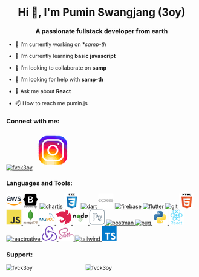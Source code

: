
<h1 align="center">Hi 👋, I'm Pumin Swangjang (3oy)</h1>
<h3 align="center">A passionate fullstack developer from earth</h3>

- 🔭 I’m currently working on **samp-th*

- 🌱 I’m currently learning **basic javascript**

- 👯 I’m looking to collaborate on **samp**

- 🤝 I’m looking for help with **samp-th**

- 💬 Ask me about **React**

- 📫 How to reach me pumin.js

<h3 align="left">Connect with me:</h3>
<p align="left">
<a href="https://fb.com/boy.reallife" target="blank"><img align="center" src="https://raw.githubusercontent.com/rahuldkjain/github-profile-readme-generator/master/src/images/icons/Social/facebook.svg" alt="fvck3oy" height="30" width="40" /></a>
<a href="https://instagram.com/pumin.js" target="blank"><svg xmlns="http://www.w3.org/2000/svg" x="0px" y="0px" width="100" height="100" viewBox="0 0 48 48">
<path fill="#304ffe" d="M41.67,13.48c-0.4,0.26-0.97,0.5-1.21,0.77c-0.09,0.09-0.14,0.19-0.12,0.29v1.03l-0.3,1.01l-0.3,1l-0.33,1.1 l-0.68,2.25l-0.66,2.22l-0.5,1.67c0,0.26-0.01,0.52-0.03,0.77c-0.07,0.96-0.27,1.88-0.59,2.74c-0.19,0.53-0.42,1.04-0.7,1.52 c-0.1,0.19-0.22,0.38-0.34,0.56c-0.4,0.63-0.88,1.21-1.41,1.72c-0.41,0.41-0.86,0.79-1.35,1.11c0,0,0,0-0.01,0 c-0.08,0.07-0.17,0.13-0.27,0.18c-0.31,0.21-0.64,0.39-0.98,0.55c-0.23,0.12-0.46,0.22-0.7,0.31c-0.05,0.03-0.11,0.05-0.16,0.07 c-0.57,0.27-1.23,0.45-1.89,0.54c-0.04,0.01-0.07,0.01-0.11,0.02c-0.4,0.07-0.79,0.13-1.19,0.16c-0.18,0.02-0.37,0.03-0.55,0.03 l-0.71-0.04l-3.42-0.18c0-0.01-0.01,0-0.01,0l-1.72-0.09c-0.13,0-0.27,0-0.4-0.01c-0.54-0.02-1.06-0.08-1.58-0.19 c-0.01,0-0.01,0-0.01,0c-0.95-0.18-1.86-0.5-2.71-0.93c-0.47-0.24-0.93-0.51-1.36-0.82c-0.18-0.13-0.35-0.27-0.52-0.42 c-0.48-0.4-0.91-0.83-1.31-1.27c-0.06-0.06-0.11-0.12-0.16-0.18c-0.06-0.06-0.12-0.13-0.17-0.19c-0.38-0.48-0.7-0.97-0.96-1.49 c-0.24-0.46-0.43-0.95-0.58-1.49c-0.06-0.19-0.11-0.37-0.15-0.57c-0.01-0.01-0.02-0.03-0.02-0.05c-0.1-0.41-0.19-0.84-0.24-1.27 c-0.06-0.33-0.09-0.66-0.09-1c-0.02-0.13-0.02-0.27-0.02-0.4l1.91-2.95l1.87-2.88l0.85-1.31l0.77-1.18l0.26-0.41v-1.03 c0.02-0.23,0.03-0.47,0.02-0.69c-0.01-0.7-0.15-1.38-0.38-2.03c-0.22-0.69-0.53-1.34-0.85-1.94c-0.38-0.69-0.78-1.31-1.11-1.87 C14,7.4,13.66,6.73,13.75,6.26C14.47,6.09,15.23,6,16,6h16c4.18,0,7.78,2.6,9.27,6.26C41.43,12.65,41.57,13.06,41.67,13.48z"></path><path fill="#4928f4" d="M42,16v0.27l-1.38,0.8l-0.88,0.51l-0.97,0.56l-1.94,1.13l-1.9,1.1l-1.94,1.12l-0.77,0.45 c0,0.48-0.12,0.92-0.34,1.32c-0.31,0.58-0.83,1.06-1.49,1.47c-0.67,0.41-1.49,0.74-2.41,0.98c0,0,0-0.01-0.01,0 c-3.56,0.92-8.42,0.5-10.78-1.26c-0.66-0.49-1.12-1.09-1.32-1.78c-0.06-0.23-0.09-0.48-0.09-0.73v-7.19 c0.01-0.15-0.09-0.3-0.27-0.45c-0.54-0.43-1.81-0.84-3.23-1.25c-1.11-0.31-2.3-0.62-3.3-0.92c-0.79-0.24-1.46-0.48-1.86-0.71 c0.18-0.35,0.39-0.7,0.61-1.03c1.4-2.05,3.54-3.56,6.02-4.13C14.47,6.09,15.23,6,16,6h10.8c5.37,0.94,10.32,3.13,14.47,6.26 c0.16,0.39,0.3,0.8,0.4,1.22c0.18,0.66,0.29,1.34,0.32,2.05C42,15.68,42,15.84,42,16z"></path><path fill="#6200ea" d="M42,16v4.41l-0.22,0.68l-0.75,2.33l-0.78,2.4l-0.41,1.28l-0.38,1.19l-0.37,1.13l-0.36,1.12l-0.19,0.59 l-0.25,0.78c0,0.76-0.02,1.43-0.07,2c-0.01,0.06-0.02,0.12-0.02,0.18c-0.06,0.53-0.14,0.98-0.27,1.36 c-0.01,0.06-0.03,0.12-0.05,0.17c-0.26,0.72-0.65,1.18-1.23,1.48c-0.14,0.08-0.3,0.14-0.47,0.2c-0.53,0.18-1.2,0.27-2.02,0.32 c-0.6,0.04-1.29,0.05-2.07,0.05H31.4l-1.19-0.05L30,37.61l-2.17-0.09l-2.2-0.09l-7.25-0.3l-1.88-0.08h-0.26 c-0.78-0.01-1.45-0.06-2.03-0.14c-0.84-0.13-1.49-0.35-1.98-0.68c-0.7-0.45-1.11-1.11-1.35-2.03c-0.06-0.22-0.11-0.45-0.14-0.7 c-0.1-0.58-0.15-1.25-0.18-2c0-0.15,0-0.3-0.01-0.46c-0.01-0.01,0-0.01,0-0.01v-0.58c-0.01-0.29-0.01-0.59-0.01-0.9l0.05-1.61 l0.03-1.15l0.04-1.34v-0.19l0.07-2.46l0.07-2.46l0.07-2.31l0.06-2.27l0.02-0.6c0-0.31-1.05-0.49-2.22-0.64 c-0.93-0.12-1.95-0.23-2.56-0.37c0.05-0.23,0.1-0.46,0.16-0.68c0.18-0.72,0.45-1.4,0.79-2.05c0.18-0.35,0.39-0.7,0.61-1.03 c2.16-0.95,4.41-1.69,6.76-2.17c2.06-0.43,4.21-0.66,6.43-0.66c7.36,0,14.16,2.49,19.54,6.69c0.52,0.4,1.03,0.83,1.53,1.28 C42,15.68,42,15.84,42,16z"></path><path fill="#673ab7" d="M42,18.37v4.54l-0.55,1.06l-1.05,2.05l-0.56,1.08l-0.51,0.99l-0.22,0.43c0,0.31,0,0.61-0.02,0.9 c0,0.43-0.02,0.84-0.05,1.22c-0.04,0.45-0.1,0.86-0.16,1.24c-0.15,0.79-0.36,1.47-0.66,2.03c-0.04,0.07-0.08,0.14-0.12,0.2 c-0.11,0.18-0.24,0.35-0.38,0.51c-0.18,0.22-0.38,0.41-0.61,0.57c-0.34,0.26-0.74,0.47-1.2,0.63c-0.57,0.21-1.23,0.35-2.01,0.43 c-0.51,0.05-1.07,0.08-1.68,0.08l-0.42,0.02l-2.08,0.12h-0.01L27.5,36.6l-2.25,0.13l-3.1,0.18l-3.77,0.22l-0.55,0.03 c-0.51,0-0.99-0.03-1.45-0.09c-0.05-0.01-0.09-0.02-0.14-0.02c-0.68-0.11-1.3-0.29-1.86-0.54c-0.68-0.3-1.27-0.7-1.77-1.18 c-0.44-0.43-0.82-0.92-1.13-1.47c-0.07-0.13-0.14-0.25-0.2-0.39c-0.3-0.59-0.54-1.25-0.72-1.97c-0.03-0.12-0.06-0.25-0.08-0.38 c-0.06-0.23-0.11-0.47-0.14-0.72c-0.11-0.64-0.17-1.32-0.2-2.03v-0.01c-0.01-0.29-0.02-0.57-0.02-0.87l-0.49-1.17l-0.07-0.18 L9.5,25.99L8.75,24.2l-0.12-0.29l-0.72-1.73l-0.8-1.93c0,0,0,0-0.01,0L6.29,18.3L6,17.59V16c0-0.63,0.06-1.25,0.17-1.85 c0.05-0.23,0.1-0.46,0.16-0.68c0.85-0.49,1.74-0.94,2.65-1.34c2.08-0.93,4.31-1.62,6.62-2.04c1.72-0.31,3.51-0.48,5.32-0.48 c7.31,0,13.94,2.65,19.12,6.97c0.2,0.16,0.39,0.32,0.58,0.49C41.09,17.48,41.55,17.91,42,18.37z"></path><path fill="#8e24aa" d="M42,21.35v5.14l-0.57,1.19l-1.08,2.25l-0.01,0.03c0,0.43-0.02,0.82-0.05,1.17c-0.1,1.15-0.38,1.88-0.84,2.33 c-0.33,0.34-0.74,0.53-1.25,0.63c-0.03,0.01-0.07,0.01-0.1,0.02c-0.16,0.03-0.33,0.05-0.51,0.05c-0.62,0.06-1.35,0.02-2.19-0.04 c-0.09,0-0.19-0.01-0.29-0.02c-0.61-0.04-1.26-0.08-1.98-0.11c-0.39-0.01-0.8-0.02-1.22-0.02h-0.02l-1.01,0.08h-0.01l-2.27,0.16 l-2.59,0.2l-0.38,0.03l-3.03,0.22l-1.57,0.12l-1.55,0.11c-0.27,0-0.53,0-0.79-0.01c0,0-0.01-0.01-0.01,0 c-1.13-0.02-2.14-0.09-3.04-0.26c-0.83-0.14-1.56-0.36-2.18-0.69c-0.64-0.31-1.17-0.75-1.6-1.31c-0.41-0.55-0.71-1.24-0.9-2.07 c0-0.01,0-0.01,0-0.01c-0.14-0.67-0.22-1.45-0.22-2.33l-0.15-0.27L9.7,26.35l-0.13-0.22L9.5,25.99l-0.93-1.65l-0.46-0.83 l-0.58-1.03l-1-1.79L6,19.75v-3.68c0.88-0.58,1.79-1.09,2.73-1.55c1.14-0.58,2.32-1.07,3.55-1.47c1.34-0.44,2.74-0.79,4.17-1.02 c1.45-0.24,2.94-0.36,4.47-0.36c6.8,0,13.04,2.43,17.85,6.47c0.22,0.17,0.43,0.36,0.64,0.54c0.84,0.75,1.64,1.56,2.37,2.41 C41.86,21.18,41.94,21.26,42,21.35z"></path><path fill="#c2185b" d="M42,24.71v7.23c-0.24-0.14-0.57-0.31-0.98-0.49c-0.22-0.11-0.47-0.22-0.73-0.32 c-0.38-0.17-0.79-0.33-1.25-0.49c-0.1-0.04-0.2-0.07-0.31-0.1c-0.18-0.07-0.37-0.13-0.56-0.19c-0.59-0.18-1.24-0.35-1.92-0.5 c-0.26-0.05-0.53-0.1-0.8-0.14c-0.87-0.15-1.8-0.24-2.77-0.25c-0.08-0.01-0.17-0.01-0.25-0.01l-2.57,0.02l-3.5,0.02h-0.01 l-7.49,0.06c-2.38,0-3.84,0.57-4.72,0.8c0,0-0.01,0-0.01,0.01c-0.93,0.24-1.22,0.09-1.3-1.54c-0.02-0.45-0.03-1.03-0.03-1.74 l-0.56-0.43l-0.98-0.74l-0.6-0.46l-0.12-0.09L8.88,24.1l-0.25-0.19l-0.52-0.4l-0.96-0.72L6,21.91v-3.4 c0.1-0.08,0.19-0.15,0.29-0.21c1.45-1,3-1.85,4.64-2.54c1.46-0.62,3-1.11,4.58-1.46c0.43-0.09,0.87-0.18,1.32-0.24 c1.33-0.23,2.7-0.34,4.09-0.34c6.01,0,11.53,2.09,15.91,5.55c0.66,0.52,1.3,1.07,1.9,1.66c0.82,0.78,1.59,1.61,2.3,2.49 c0.14,0.18,0.28,0.36,0.42,0.55C41.64,24.21,41.82,24.46,42,24.71z"></path><path fill="#d81b60" d="M42,28.72V32c0,0.65-0.06,1.29-0.18,1.91c-0.18,0.92-0.49,1.8-0.91,2.62c-0.22,0.05-0.47,0.05-0.75,0.01 c-0.63-0.11-1.37-0.44-2.17-0.87c-0.04-0.01-0.08-0.03-0.11-0.05c-0.25-0.13-0.51-0.27-0.77-0.43c-0.53-0.29-1.09-0.61-1.65-0.91 c-0.12-0.06-0.24-0.12-0.35-0.18c-0.64-0.33-1.3-0.63-1.96-0.86c0,0,0,0-0.01,0c-0.14-0.05-0.29-0.1-0.44-0.14 c-0.57-0.16-1.15-0.26-1.71-0.26l-1.1-0.32l-4.87-1.41c0,0,0,0-0.01,0l-2.99-0.87h-0.01l-1.3-0.38c-3.76,0-6.07,1.6-7.19,0.99 c-0.44-0.23-0.7-0.81-0.79-1.95c-0.03-0.32-0.04-0.68-0.04-1.1l-1.17-0.57l-0.05-0.02h-0.01l-0.84-0.42L9.7,26.35l-0.07-0.03 l-0.17-0.09L7.5,25.28L6,24.55v-3.43c0.17-0.15,0.35-0.29,0.53-0.43c0.19-0.15,0.38-0.29,0.57-0.44c0.01,0,0.01,0,0.01,0 c1.18-0.85,2.43-1.6,3.76-2.22c1.55-0.74,3.2-1.31,4.91-1.68c0.25-0.06,0.51-0.12,0.77-0.16c1.42-0.27,2.88-0.41,4.37-0.41 c5.27,0,10.11,1.71,14.01,4.59c1.13,0.84,2.18,1.77,3.14,2.78c0.79,0.83,1.52,1.73,2.18,2.67c0.05,0.07,0.1,0.14,0.15,0.2 c0.37,0.54,0.71,1.09,1.03,1.66C41.64,28.02,41.82,28.37,42,28.72z"></path><path fill="#f50057" d="M41.82,33.91c-0.18,0.92-0.49,1.8-0.91,2.62c-0.19,0.37-0.4,0.72-0.63,1.06c-0.14,0.21-0.29,0.41-0.44,0.6 c-0.36-0.14-0.89-0.34-1.54-0.56c0,0,0,0,0-0.01c-0.49-0.17-1.05-0.35-1.65-0.52c-0.17-0.05-0.34-0.1-0.52-0.15 c-0.71-0.19-1.45-0.36-2.17-0.46c-0.6-0.1-1.19-0.16-1.74-0.16l-0.46-0.13h-0.01l-2.42-0.7l-1.49-0.43l-1.66-0.48h-0.01l-0.54-0.15 l-6.53-1.88l-1.88-0.54l-1.4-0.33l-2.28-0.54l-0.28-0.07c0,0,0,0-0.01,0l-2.29-0.53c0-0.01,0-0.01,0-0.01l-0.41-0.09l-0.21-0.05 l-1.67-0.39l-0.19-0.05l-1.42-1.17L6,27.9v-4.08c0.37-0.36,0.75-0.7,1.15-1.03c0.12-0.11,0.25-0.21,0.38-0.31 c0.12-0.1,0.25-0.2,0.38-0.3c0.91-0.69,1.87-1.31,2.89-1.84c1.3-0.7,2.68-1.26,4.13-1.66c0.28-0.09,0.56-0.17,0.85-0.23 c1.64-0.41,3.36-0.62,5.14-0.62c4.47,0,8.63,1.35,12.07,3.66c1.71,1.15,3.25,2.53,4.55,4.1c0.66,0.79,1.26,1.62,1.79,2.5 c0.05,0.07,0.09,0.13,0.13,0.2c0.32,0.53,0.62,1.08,0.89,1.64c0.25,0.5,0.47,1,0.67,1.52C41.34,32.25,41.6,33.07,41.82,33.91z"></path><path fill="#ff1744" d="M40.28,37.59c-0.14,0.21-0.29,0.41-0.44,0.6c-0.44,0.55-0.92,1.05-1.46,1.49c-0.47,0.39-0.97,0.74-1.5,1.04 c-0.2-0.05-0.4-0.11-0.61-0.19c-0.66-0.23-1.35-0.61-1.99-1.01c-0.96-0.61-1.79-1.27-2.16-1.57c-0.14-0.12-0.21-0.18-0.21-0.18 l-1.7-0.15L30,37.6l-2.2-0.19l-2.28-0.2l-3.37-0.3l-5.34-0.47l-0.02-0.01l-1.88-0.91l-1.9-0.92l-1.53-0.74l-0.33-0.16l-0.41-0.2 l-1.42-0.69L7.43,31.9l-0.59-0.29L6,31.35v-4.47c0.47-0.56,0.97-1.09,1.5-1.6c0.34-0.32,0.7-0.64,1.07-0.94 c0.06-0.05,0.12-0.1,0.18-0.14c0.04-0.05,0.09-0.08,0.13-0.1c0.59-0.48,1.21-0.91,1.85-1.3c0.74-0.47,1.52-0.89,2.33-1.24 c0.87-0.39,1.78-0.72,2.72-0.97c1.63-0.46,3.36-0.7,5.14-0.7c4.08,0,7.85,1.24,10.96,3.37c1.99,1.36,3.71,3.08,5.07,5.07 c0.45,0.64,0.85,1.32,1.22,2.02c0.13,0.26,0.26,0.52,0.37,0.78c0.12,0.25,0.23,0.5,0.34,0.75c0.21,0.52,0.4,1.04,0.57,1.58 c0.32,1,0.56,2.02,0.71,3.08C40.21,36.89,40.25,37.24,40.28,37.59z"></path><path fill="#ff5722" d="M38.39,39.42c0,0.08,0,0.17-0.01,0.26c-0.47,0.39-0.97,0.74-1.5,1.04c-0.22,0.12-0.44,0.24-0.67,0.34 c-0.23,0.11-0.46,0.21-0.7,0.3c-0.34-0.18-0.8-0.4-1.29-0.61c-0.69-0.31-1.44-0.59-2.02-0.68c-0.14-0.03-0.27-0.04-0.39-0.04 l-1.64-0.21h-0.02l-2.04-0.27l-2.06-0.27l-0.96-0.12l-7.56-0.98c-0.49,0-1.01-0.03-1.55-0.1c-0.66-0.06-1.35-0.16-2.04-0.3 c-0.68-0.12-1.37-0.28-2.03-0.45c-0.69-0.16-1.37-0.35-2-0.53c-0.73-0.22-1.41-0.43-1.98-0.62c-0.47-0.15-0.87-0.29-1.18-0.4 c-0.18-0.43-0.33-0.88-0.44-1.34C6.1,33.66,6,32.84,6,32v-1.67c0.32-0.53,0.67-1.05,1.06-1.54c0.71-0.94,1.52-1.8,2.4-2.56 c0.03-0.04,0.07-0.07,0.1-0.09l0.01-0.01c0.31-0.28,0.63-0.53,0.97-0.77c0.04-0.04,0.08-0.07,0.12-0.1 c0.16-0.12,0.33-0.24,0.51-0.35c1.43-0.97,3.01-1.73,4.7-2.24c1.6-0.48,3.29-0.73,5.05-0.73c3.49,0,6.75,1.03,9.47,2.79 c2.01,1.29,3.74,2.99,5.06,4.98c0.16,0.23,0.31,0.46,0.46,0.7c0.69,1.17,1.26,2.43,1.68,3.75c0.05,0.15,0.09,0.3,0.13,0.46 c0.08,0.27,0.15,0.55,0.21,0.83c0.02,0.07,0.04,0.14,0.06,0.22c0.14,0.63,0.24,1.29,0.31,1.95c0,0.01,0,0.01,0,0.01 C38.36,38.22,38.39,38.82,38.39,39.42z"></path><path fill="#ff6f00" d="M36.33,39.42c0,0.35-0.02,0.73-0.06,1.11c-0.02,0.18-0.04,0.36-0.06,0.53c-0.23,0.11-0.46,0.21-0.7,0.3 c-0.45,0.17-0.91,0.31-1.38,0.41c-0.32,0.07-0.65,0.13-0.98,0.16h-0.01c-0.31-0.19-0.67-0.42-1.04-0.68 c-0.67-0.47-1.37-1-1.93-1.43c-0.01-0.01-0.01-0.01-0.02-0.02c-0.59-0.45-1.01-0.79-1.01-0.79l-1.06,0.04l-2.04,0.07l-0.95,0.04 l-3.82,0.14l-3.23,0.12c-0.21,0.01-0.46,0.01-0.77,0h-0.01c-0.42-0.01-0.92-0.04-1.47-0.09c-0.64-0.05-1.34-0.11-2.05-0.18 c-0.69-0.08-1.39-0.16-2.06-0.24c-0.74-0.08-1.44-0.17-2.04-0.25c-0.47-0.06-0.88-0.11-1.21-0.15c-0.28-0.32-0.53-0.65-0.77-1.01 c-0.36-0.54-0.67-1.11-0.91-1.72c-0.18-0.43-0.33-0.88-0.44-1.34c0.29-0.89,0.67-1.73,1.12-2.54c0.36-0.66,0.78-1.29,1.24-1.89 c0.45-0.59,0.94-1.14,1.47-1.64v-0.01c0.15-0.15,0.3-0.29,0.45-0.42c0.28-0.26,0.57-0.5,0.87-0.73h0.01 c0.01-0.02,0.02-0.02,0.03-0.03c0.24-0.19,0.49-0.36,0.74-0.53c1.48-1.01,3.15-1.76,4.95-2.2c1.19-0.29,2.44-0.45,3.73-0.45 c2.54,0,4.94,0.61,7.05,1.71h0.01c1.81,0.93,3.41,2.21,4.7,3.75c0.71,0.82,1.32,1.72,1.82,2.67c0.35,0.64,0.65,1.31,0.9,1.99 c0.02,0.06,0.04,0.11,0.06,0.16c0.17,0.5,0.32,1.02,0.45,1.54c0.09,0.37,0.16,0.75,0.22,1.13c0.02,0.12,0.04,0.23,0.05,0.35 C36.28,37.99,36.33,38.7,36.33,39.42z"></path><path fill="#ff9800" d="M34.28,39.42v0.1c0,0.34-0.03,0.77-0.06,1.23c-0.03,0.34-0.06,0.69-0.09,1.02c-0.32,0.07-0.65,0.13-0.98,0.16 h-0.01C32.76,41.98,32.39,42,32,42h-1.75l-0.38-0.11l-1.97-0.6l-2-0.6l-4.63-1.39l-2-0.6c0,0-0.83,0.33-2,0.72h-0.01 c-0.45,0.15-0.94,0.31-1.46,0.47c-0.65,0.19-1.34,0.38-2.02,0.53c-0.7,0.16-1.39,0.28-2.01,0.33c-0.19,0.02-0.38,0.03-0.55,0.03 c-0.56-0.31-1.1-0.68-1.59-1.09c-0.43-0.36-0.83-0.75-1.2-1.18c-0.28-0.32-0.53-0.65-0.77-1.01c0.07-0.45,0.15-0.89,0.27-1.32 c0.3-1.19,0.77-2.33,1.39-3.37c0.34-0.59,0.72-1.16,1.16-1.69c0.01-0.03,0.04-0.06,0.07-0.08c-0.01-0.01,0-0.01,0-0.01 c0.13-0.17,0.27-0.33,0.41-0.48c0-0.01,0-0.01,0-0.01c0.41-0.44,0.83-0.86,1.29-1.25c0.16-0.13,0.31-0.26,0.48-0.39 c0.03-0.03,0.06-0.05,0.1-0.08c2.25-1.72,5.06-2.76,8.09-2.76c3.44,0,6.57,1.29,8.94,3.41c1.14,1.03,2.11,2.26,2.84,3.63 c0.06,0.1,0.12,0.21,0.17,0.32c0.09,0.18,0.18,0.37,0.26,0.57c0.33,0.72,0.59,1.48,0.77,2.26c0.02,0.08,0.04,0.16,0.06,0.24 c0.08,0.37,0.15,0.75,0.2,1.13C34.24,38.21,34.28,38.81,34.28,39.42z"></path><path fill="#ffc107" d="M32.22,39.42c0,0.2-0.01,0.42-0.02,0.65c-0.02,0.37-0.05,0.77-0.1,1.18c-0.02,0.25-0.06,0.5-0.1,0.75h-5.48 l-1.06-0.17l-4.14-0.66l-0.59-0.09l-1.35-0.22c-0.59,0-1.87,0.26-3.22,0.51c-0.71,0.13-1.43,0.27-2.08,0.36 c-0.08,0.01-0.16,0.02-0.23,0.03h-0.01c-0.7-0.15-1.38-0.38-2.02-0.68c-0.2-0.09-0.4-0.19-0.6-0.3c-0.56-0.31-1.1-0.68-1.59-1.09 c-0.01-0.12-0.02-0.22-0.02-0.27c0-0.26,0.01-0.51,0.03-0.76c0.04-0.64,0.13-1.26,0.27-1.86c0.22-0.91,0.54-1.79,0.97-2.6 c0.08-0.17,0.17-0.34,0.27-0.5c0.04-0.08,0.09-0.15,0.13-0.23c0.18-0.29,0.38-0.57,0.58-0.85c0.42-0.55,0.89-1.07,1.39-1.54 c0.01,0,0.01,0,0.01,0c0.04-0.04,0.08-0.08,0.12-0.11c0.05-0.04,0.09-0.09,0.14-0.12c0.2-0.18,0.4-0.34,0.61-0.49 c0-0.01,0.01-0.01,0.01-0.01c1.89-1.41,4.23-2.24,6.78-2.24c1.98,0,3.82,0.5,5.43,1.38h0.01c1.38,0.76,2.58,1.79,3.53,3.03 c0.37,0.48,0.7,0.99,0.98,1.53h0.01c0.05,0.1,0.1,0.2,0.15,0.3c0.3,0.59,0.54,1.21,0.72,1.85h0.01c0.01,0.05,0.03,0.1,0.04,0.15 c0.12,0.43,0.22,0.87,0.29,1.32c0.01,0.09,0.02,0.19,0.03,0.28C32.19,38.43,32.22,38.92,32.22,39.42z"></path><path fill="#ffd54f" d="M30.17,39.31c0,0.16,0,0.33-0.02,0.49v0.01c0,0.01,0,0.01,0,0.01c-0.02,0.72-0.12,1.43-0.28,2.07 c0,0.04-0.01,0.07-0.03,0.11h-4.67l-3.85-0.83l-0.51-0.11l-0.08,0.02l-4.27,0.88L16.27,42H16c-0.64,0-1.27-0.06-1.88-0.18 c-0.09-0.02-0.18-0.04-0.27-0.06h-0.01c-0.7-0.15-1.38-0.38-2.02-0.68c-0.02-0.11-0.04-0.22-0.05-0.33 c-0.07-0.43-0.1-0.88-0.1-1.33c0-0.17,0-0.34,0.01-0.51c0.03-0.54,0.11-1.07,0.23-1.58c0.08-0.38,0.19-0.75,0.32-1.1 c0.11-0.31,0.24-0.61,0.38-0.9c0.12-0.25,0.26-0.49,0.4-0.73c0.14-0.23,0.29-0.45,0.45-0.67c0.4-0.55,0.87-1.06,1.39-1.51 c0.3-0.26,0.63-0.51,0.97-0.73c1.46-0.96,3.21-1.52,5.1-1.52c0.37,0,0.73,0.02,1.08,0.07h0.02c1.07,0.12,2.07,0.42,2.99,0.87 c0.01,0,0.01,0,0.01,0c1.45,0.71,2.68,1.78,3.58,3.1c0.15,0.22,0.3,0.46,0.43,0.7c0.11,0.19,0.21,0.39,0.3,0.59 c0.14,0.31,0.27,0.64,0.38,0.97h0.01c0.11,0.37,0.21,0.74,0.28,1.13v0.01C30.11,38.16,30.17,38.73,30.17,39.31z"></path><path fill="#ffe082" d="M28.11,39.52v0.03c0,0.59-0.07,1.17-0.21,1.74c-0.05,0.24-0.12,0.48-0.21,0.71h-4.48l-2.29-0.63L18.63,42H16 c-0.64,0-1.27-0.06-1.88-0.18c-0.02-0.03-0.03-0.06-0.04-0.09c-0.14-0.43-0.25-0.86-0.3-1.31c-0.04-0.29-0.06-0.59-0.06-0.9 c0-0.12,0-0.25,0.02-0.37c0.01-0.47,0.08-0.93,0.2-1.37c0.06-0.3,0.15-0.59,0.27-0.87c0.04-0.14,0.1-0.27,0.17-0.4 c0.15-0.34,0.33-0.67,0.53-0.99c0.22-0.32,0.46-0.62,0.73-0.9c0.32-0.36,0.68-0.69,1.09-0.96c0.7-0.51,1.5-0.89,2.37-1.1 c0.58-0.16,1.19-0.24,1.82-0.24c2,0,3.79,0.8,5.09,2.09c0.05,0.05,0.11,0.11,0.16,0.18h0.01c0.14,0.15,0.27,0.3,0.4,0.47 c0.37,0.47,0.68,0.98,0.92,1.54c0.12,0.26,0.22,0.53,0.3,0.81c0.01,0.04,0.02,0.07,0.03,0.11c0.14,0.49,0.23,1,0.25,1.53 C28.1,39.2,28.11,39.36,28.11,39.52z"></path><path fill="#ffecb3" d="M26.06,39.52c0,0.41-0.05,0.8-0.16,1.17c-0.1,0.4-0.25,0.78-0.44,1.14c-0.03,0.06-0.1,0.17-0.1,0.17h-8.88 c-0.01-0.01-0.02-0.03-0.02-0.04c-0.12-0.19-0.22-0.38-0.3-0.59c-0.2-0.46-0.32-0.96-0.36-1.48c-0.02-0.12-0.02-0.25-0.02-0.37 c0-0.06,0-0.13,0.01-0.19c0.01-0.44,0.07-0.86,0.19-1.25c0.1-0.36,0.23-0.69,0.4-1.01c0,0,0.01-0.01,0.01-0.02 c0.12-0.21,0.25-0.42,0.4-0.62c0.49-0.66,1.14-1.2,1.89-1.55c0.01,0,0.01,0,0.01,0c0.24-0.12,0.49-0.22,0.75-0.29c0,0,0,0,0.01,0 c0.46-0.14,0.96-0.21,1.47-0.21c0.59,0,1.16,0.09,1.68,0.28c0.19,0.05,0.37,0.13,0.55,0.22c0,0,0,0,0.01,0 c0.86,0.41,1.59,1.05,2.09,1.85c0.1,0.15,0.19,0.31,0.27,0.48c0.04,0.07,0.08,0.15,0.11,0.22c0.23,0.52,0.37,1.09,0.41,1.69 c0.01,0.05,0.01,0.1,0.01,0.16C26.06,39.36,26.06,39.44,26.06,39.52z"></path><g><path fill="none" stroke="#fff" stroke-linecap="round" stroke-linejoin="round" stroke-miterlimit="10" stroke-width="2" d="M30,11H18c-3.9,0-7,3.1-7,7v12c0,3.9,3.1,7,7,7h12c3.9,0,7-3.1,7-7V18C37,14.1,33.9,11,30,11z"></path><circle cx="31" cy="16" r="1" fill="#fff"></circle></g><g><circle cx="24" cy="24" r="6" fill="none" stroke="#fff" stroke-linecap="round" stroke-linejoin="round" stroke-miterlimit="10" stroke-width="2"></circle></g>
</svg></a>
</p>

<h3 align="left">Languages and Tools:</h3>
<p align="left"> <a href="https://aws.amazon.com" target="_blank" rel="noreferrer"> <img src="https://raw.githubusercontent.com/devicons/devicon/master/icons/amazonwebservices/amazonwebservices-original-wordmark.svg" alt="aws" width="40" height="40"/> </a> <a href="https://getbootstrap.com" target="_blank" rel="noreferrer"> <img src="https://raw.githubusercontent.com/devicons/devicon/master/icons/bootstrap/bootstrap-plain-wordmark.svg" alt="bootstrap" width="40" height="40"/> </a> <a href="https://www.chartjs.org" target="_blank" rel="noreferrer"> <img src="https://www.chartjs.org/media/logo-title.svg" alt="chartjs" width="40" height="40"/> </a> <a href="https://www.w3schools.com/css/" target="_blank" rel="noreferrer"> <img src="https://raw.githubusercontent.com/devicons/devicon/master/icons/css3/css3-original-wordmark.svg" alt="css3" width="40" height="40"/> </a> <a href="https://dart.dev" target="_blank" rel="noreferrer"> <img src="https://www.vectorlogo.zone/logos/dartlang/dartlang-icon.svg" alt="dart" width="40" height="40"/> </a> <a href="https://expressjs.com" target="_blank" rel="noreferrer"> <img src="https://raw.githubusercontent.com/devicons/devicon/master/icons/express/express-original-wordmark.svg" alt="express" width="40" height="40"/> </a> <a href="https://firebase.google.com/" target="_blank" rel="noreferrer"> <img src="https://www.vectorlogo.zone/logos/firebase/firebase-icon.svg" alt="firebase" width="40" height="40"/> </a> <a href="https://flutter.dev" target="_blank" rel="noreferrer"> <img src="https://www.vectorlogo.zone/logos/flutterio/flutterio-icon.svg" alt="flutter" width="40" height="40"/> </a> <a href="https://git-scm.com/" target="_blank" rel="noreferrer"> <img src="https://www.vectorlogo.zone/logos/git-scm/git-scm-icon.svg" alt="git" width="40" height="40"/> </a> <a href="https://www.w3.org/html/" target="_blank" rel="noreferrer"> <img src="https://raw.githubusercontent.com/devicons/devicon/master/icons/html5/html5-original-wordmark.svg" alt="html5" width="40" height="40"/> </a> <a href="https://developer.mozilla.org/en-US/docs/Web/JavaScript" target="_blank" rel="noreferrer"> <img src="https://raw.githubusercontent.com/devicons/devicon/master/icons/javascript/javascript-original.svg" alt="javascript" width="40" height="40"/> </a> <a href="https://www.mongodb.com/" target="_blank" rel="noreferrer"> <img src="https://raw.githubusercontent.com/devicons/devicon/master/icons/mongodb/mongodb-original-wordmark.svg" alt="mongodb" width="40" height="40"/> </a> <a href="https://www.mysql.com/" target="_blank" rel="noreferrer"> <img src="https://raw.githubusercontent.com/devicons/devicon/master/icons/mysql/mysql-original-wordmark.svg" alt="mysql" width="40" height="40"/> </a> <a href="https://nestjs.com/" target="_blank" rel="noreferrer"> <img src="https://raw.githubusercontent.com/devicons/devicon/master/icons/nestjs/nestjs-plain.svg" alt="nestjs" width="40" height="40"/> </a> <a href="https://nodejs.org" target="_blank" rel="noreferrer"> <img src="https://raw.githubusercontent.com/devicons/devicon/master/icons/nodejs/nodejs-original-wordmark.svg" alt="nodejs" width="40" height="40"/> </a> <a href="https://www.photoshop.com/en" target="_blank" rel="noreferrer"> <img src="https://raw.githubusercontent.com/devicons/devicon/master/icons/photoshop/photoshop-line.svg" alt="photoshop" width="40" height="40"/> </a> <a href="https://postman.com" target="_blank" rel="noreferrer"> <img src="https://www.vectorlogo.zone/logos/getpostman/getpostman-icon.svg" alt="postman" width="40" height="40"/> </a> <a href="https://pugjs.org" target="_blank" rel="noreferrer"> <img src="https://cdn.worldvectorlogo.com/logos/pug.svg" alt="pug" width="40" height="40"/> </a> <a href="https://www.python.org" target="_blank" rel="noreferrer"> <img src="https://raw.githubusercontent.com/devicons/devicon/master/icons/python/python-original.svg" alt="python" width="40" height="40"/> </a> <a href="https://reactjs.org/" target="_blank" rel="noreferrer"> <img src="https://raw.githubusercontent.com/devicons/devicon/master/icons/react/react-original-wordmark.svg" alt="react" width="40" height="40"/> </a> <a href="https://reactnative.dev/" target="_blank" rel="noreferrer"> <img src="https://reactnative.dev/img/header_logo.svg" alt="reactnative" width="40" height="40"/> </a> <a href="https://redux.js.org" target="_blank" rel="noreferrer"> <img src="https://raw.githubusercontent.com/devicons/devicon/master/icons/redux/redux-original.svg" alt="redux" width="40" height="40"/> </a> <a href="https://sass-lang.com" target="_blank" rel="noreferrer"> <img src="https://raw.githubusercontent.com/devicons/devicon/master/icons/sass/sass-original.svg" alt="sass" width="40" height="40"/> </a> <a href="https://tailwindcss.com/" target="_blank" rel="noreferrer"> <img src="https://www.vectorlogo.zone/logos/tailwindcss/tailwindcss-icon.svg" alt="tailwind" width="40" height="40"/> </a> <a href="https://www.typescriptlang.org/" target="_blank" rel="noreferrer"> <img src="https://raw.githubusercontent.com/devicons/devicon/master/icons/typescript/typescript-original.svg" alt="typescript" width="40" height="40"/> </a> </p>

<h3 align="left">Support:</h3>
<p><a href="https://www.buymeacoffee.com/fvck3oy"> <img align="left" src="https://cdn.buymeacoffee.com/buttons/v2/default-yellow.png" height="50" width="210" alt="fvck3oy" /></a><a href="https://ko-fi.com/fvck3oy"> <img align="left" src="https://cdn.ko-fi.com/cdn/kofi3.png?v=3" height="50" width="210" alt="fvck3oy" /></a></p><br><br>
